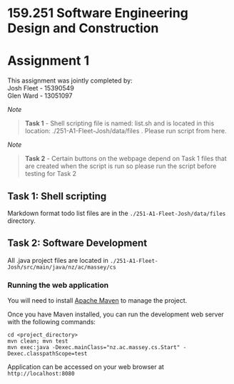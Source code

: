 # 159.251 Software Engineering Design and Construction
# Assignment 1

This assignment was jointly completed by: <br/>
Josh Fleet - 15390549 <br/>
Glen Ward - 13051097


*Note*
> **Task 1** - Shell scripting file is named: list.sh and is located in this location: ./251-A1-Fleet-Josh/data/files . Please run script from here.

*Note*
> **Task 2** - Certain buttons on the webpage depend on Task 1 files that are created when the script is run so please run the script before testing for Task 2

## Task 1: Shell scripting
Markdown format todo list files are in the `./251-A1-Fleet-Josh/data/files` directory.

## Task 2: Software Development
All .java project files are located in `./251-A1-Fleet-Josh/src/main/java/nz/ac/massey/cs`
### Running the web application
You will need to install [Apache Maven](https://maven.apache.org/) to manage the project.

Once you have Maven installed, you can run the development web server with the following commands:

```
cd <project_directory>
mvn clean; mvn test
mvn exec:java -Dexec.mainClass="nz.ac.massey.cs.Start" -Dexec.classpathScope=test
```

Application can be accessed on your web browser at `http://localhost:8080`
